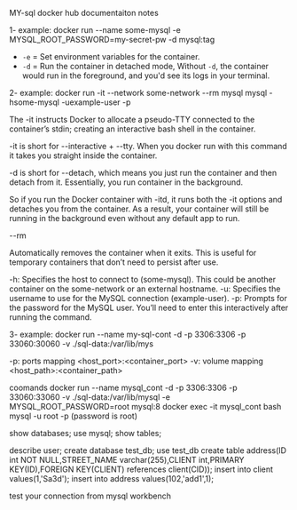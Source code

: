 MY-sql docker hub documentaiton notes

1- example:  docker run --name some-mysql -e MYSQL_ROOT_PASSWORD=my-secret-pw -d mysql:tag

- `-e` = Set environment variables for the container.
- `-d` = Run the container in detached mode, Without `-d`, the container would run in the foreground, and you'd see its logs in your terminal.

2- example: docker run -it --network some-network --rm mysql mysql -hsome-mysql -uexample-user -p

The -it instructs Docker to allocate a pseudo-TTY connected to the container’s stdin; creating an interactive bash shell in the container.

-it is short for --interactive + --tty. When you docker run with this command it takes you straight inside the container.

-d is short for --detach, which means you just run the container and then detach from it. Essentially, you run container in the background.

So if you run the Docker container with -itd, it runs both the -it options and detaches you from the container. As a result, your container will still be running in the background even without any default app to run.

--rm

Automatically removes the container when it exits. This is useful for temporary containers that don’t need to persist after use.


-h: Specifies the host to connect to (some-mysql). This could be another container on the some-network or an external hostname.
-u: Specifies the username to use for the MySQL connection (example-user).
-p: Prompts for the password for the MySQL user. You’ll need to enter this interactively after running the command.

3- example: docker run --name my-sql-cont -d -p 3306:3306 -p 33060:30060 -v ./sql-data:/var/lib/mys

-p: ports mapping <host_port>:<container_port>
-v: volume mapping <host_path>:<container_path>

coomands
docker run --name mysql_cont -d -p 3306:3306 -p 33060:33060 -v ./sql-data:/var/lib/mysql -e MYSQL_ROOT_PASSWORD=root mysql:8
docker exec -it mysql_cont bash
mysql -u root -p (password is root)


show databases;
use mysql;
show tables;

describe user;
create database test_db;
use test_db
create table address(ID int NOT NULL,STREET_NAME varchar(255),CLIENT int,PRIMARY KEY(ID),FOREIGN KEY(CLIENT) references client(CID));
insert into client values(1,'Sa3d');
insert into address values(102,'add1',1);

test your connection from mysql workbench





